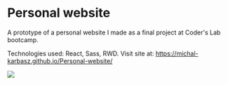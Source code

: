 # Personal website
A prototype of a personal website I made as a final project at Coder's Lab bootcamp.

Technologies used: React, Sass, RWD.
Visit site at:  https://michal-karbasz.github.io/Personal-website/

<img src=screenshoot.png />
